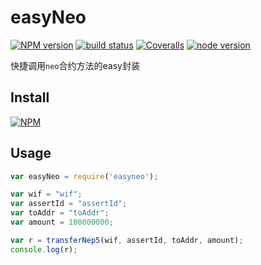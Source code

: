easyNeo
===============

[![NPM version][npm-image]][npm-url]
[![build status][travis-image]][travis-url]
[![Coveralls][coveralls-image]][coveralls-url]
[![node version][node-image]][node-url]

[npm-image]: https://img.shields.io/npm/v/easyneo.svg?style=flat-square
[npm-url]: https://npmjs.org/package/easyneo
[travis-image]: https://img.shields.io/travis/koajs/easyneo.svg?style=flat-square
[travis-url]: https://travis-ci.org/koajs/easyneo
[coveralls-image]: https://img.shields.io/coveralls/koajs/easyneo.svg?style=flat-square
[coveralls-url]: https://coveralls.io/r/koajs/easyneo?branch=master
[node-image]: https://img.shields.io/badge/node.js-%3E=_7.6-green.svg?style=flat-square
[node-url]: http://nodejs.org/download/


快捷调用`neo`合约方法的easy封装

## Install

[![NPM](https://nodei.co/npm/easyneo.png?downloads=true&downloadRank=true&stars=true)](https://nodei.co/npm/easyneo/)

## Usage

```js
var easyNeo = require('easyneo');

var wif = "wif";
var assertId = "assertId";
var toAddr = "toAddr";
var amount = 100000000;

var r = transferNep5(wif, assertId, toAddr, amount);
console.log(r);

```